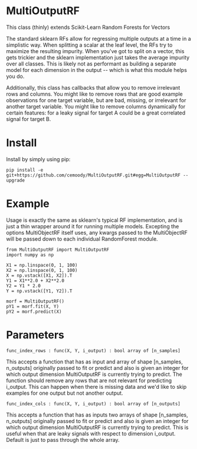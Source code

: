 MultiOutputRF
=============

This class (thinly) extends Scikit-Learn Random Forests for Vectors

The standard sklearn RFs allow for regressing multiple outputs at a time in a simplistic way. When splitting a scalar at the leaf level, the RFs try to maximize the resulting impurity. When you've got to split on a vector, this gets trickier and the sklearn implementation just takes the average impurity over all classes. This is likely not as performant as building a separate model for each dimension in the output -- which is what this module helps you do.

Additionally, this class has callbacks that allow you to remove irrelevant rows and columns. You might like to remove rows that are good example observations for one target variable, but are bad, missing, or irrelevant for another target variable. You might like to remove columns dynamically for certain features: for a leaky signal for target A could be a great correlated signal for target B.

Install
=======
Install by simply using pip:

    pip install -e git+https://github.com/cemoody/MultiOutputRF.git#egg=MultiOutputRF --upgrade

Example
=======

Usage is exactly the same as sklearn's typical RF implementation, and is just a thin wrapper around it for running multiple models. Excepting the options MultiObjectRF itself uses, any kwargs passed to the MultiObjectRF will be passed down to each individual RandomForest module.

    from MultiOutputRF import MultiOutputRF
    import numpy as np

    X1 = np.linspace(0, 1, 100)
    X2 = np.linspace(0, 1, 100)
    X = np.vstack([X1, X2]).T
    Y1 = X1**2.0 + X2**2.0
    Y2 = Y1 * 2.0
    Y = np.vstack([Y1, Y2]).T

    morf = MultiOutputRF()
    pY1 = morf.fit(X, Y)
    pY2 = morf.predict(X)

Parameters 
==========

    func_index_rows : func(X, Y, i_output) : bool array of [n_samples]

This accepts a function that has as input and array of shape
[n_samples, n_outputs] originally passed to fit or predict and also
is given an integer for which output dimension MultiOutputRF is
currently trying to predict. The function should remove any rows
that are not relevant for predicting i_output. This can happen when
there is missing data and we'd like to skip examples for one
output but not another output.

    func_index_cols : func(X, Y, i_output) : bool array of [n_outputs]

This accepts a function that has as inputs two arrays of shape
[n_samples, n_outputs] originally passed to fit or predict and also
is given an integer for which output dimension MultiOutputRF is
currently trying to predict. This is useful when that are leaky
signals with respect to dimension i_output.
Default is just to pass through the whole array.
